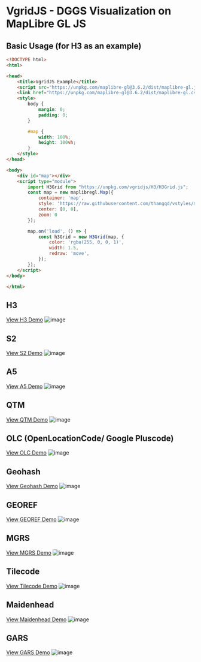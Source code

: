 # VgridJS - DGGS Visualization on MapLibre GL JS

## Basic Usage (for H3 as an example)
```html
<!DOCTYPE html>
<html>

<head>
    <title>VgridJS Example</title>
    <script src="https://unpkg.com/maplibre-gl@3.6.2/dist/maplibre-gl.js"></script>
    <link href="https://unpkg.com/maplibre-gl@3.6.2/dist/maplibre-gl.css" rel="stylesheet" />
    <style>
        body {
            margin: 0;
            padding: 0;
        }

        #map {
            width: 100%;
            height: 100vh;
        }
    </style>
</head>

<body>
    <div id="map"></div>
    <script type="module">
        import H3Grid from "https://unpkg.com/vgridjs/H3/H3Grid.js";
        const map = new maplibregl.Map({
            container: 'map',
            style: 'https://raw.githubusercontent.com/thangqd/vstyles/main/vstyles/omt/fiord/fiord.json',
            center: [0, 0],
            zoom: 0
        });

        map.on('load', () => {
            const h3Grid = new H3Grid(map, {
                color: 'rgba(255, 0, 0, 1)',
                width: 1.5,
                redraw: 'move',
            });
        });
    </script>
</body>

</html>
```

## H3 
[View H3 Demo](https://thangqd.github.io/pages/dggs/h3/)
![image](https://github.com/user-attachments/assets/cec1127e-91fc-4df1-92f1-f73f53dcc573)

## S2 	
[View S2 Demo](https://thangqd.github.io/pages/dggs/s2/)
![image](https://github.com/user-attachments/assets/eeff51bf-16f0-4f45-ba2e-6b2fa6ddcb45)

## A5 	
[View A5 Demo](https://thangqd.github.io/pages/dggs/a5/)
![image](https://github.com/user-attachments/assets/c744df93-4374-4903-a47a-0ff752c744f6)

## QTM 	
[View QTM Demo](https://thangqd.github.io/pages/dggs/qtm/)
![image](https://github.com/user-attachments/assets/dd1fe259-d7f4-4bc7-8641-72ed433e65cf)

## OLC (OpenLocationCode/ Google Pluscode) 	
[View OLC Demo](https://thangqd.github.io/pages/dggs/olc/)
![image](https://github.com/user-attachments/assets/6f7e6da5-519f-4071-bacf-a4f328a0da86)

## Geohash 
[View Geohash Demo](https://thangqd.github.io/pages/dggs/geohash/)
![image](https://github.com/user-attachments/assets/7d3b320b-e650-407d-9605-e162dae1a6ca)

## GEOREF 
[View GEOREF Demo](https://thangqd.github.io/pages/dggs/georef/)
![image](https://github.com/user-attachments/assets/c4ee4c02-e531-48f3-b618-5c3d7b4c9d00)

## MGRS	
[View MGRS Demo](https://thangqd.github.io/pages/dggs/mgrs/)
![image](https://github.com/user-attachments/assets/e9b9cd46-4690-4f33-8bff-7dc32d154f78)

## Tilecode	
[View Tilecode Demo](https://thangqd.github.io/pages/dggs/tilecode/)
![image](https://github.com/user-attachments/assets/31aa45c1-df0f-4463-a3a1-5990c309aadd)

## Maidenhead 	
[View Maidenhead Demo](https://thangqd.github.io/pages/dggs/maidenhead/)
![image](https://github.com/user-attachments/assets/0015c444-17ca-4a4f-81bf-bd67197506d5)

## GARS 
[View GARS Demo](https://thangqd.github.io/pages/dggs/gars/)
![image](https://github.com/user-attachments/assets/eed1ebe3-c487-4be5-aa96-08974f2c9798)
